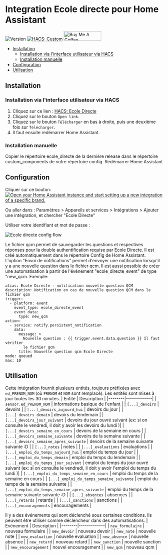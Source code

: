 # Integration Ecole directe pour Home Assistant

![Version](https://img.shields.io/github/v/release/hacf-fr/hass-ecoledirecte?label=version) [![HACS: Custom](https://img.shields.io/badge/HACS-Custom-orange.svg)](https://github.com/custom-components/hacs) <a href="https://www.buymeacoffee.com/giga77" target="_blank"><img src="https://cdn.buymeacoffee.com/buttons/default-orange.png" alt="Buy Me A Coffee" height="30" width="120"></a>

- [Installation](#Installation)
  - [Installation via l'interface utilisateur via HACS](#Installation-via-linterface-utilisateur-via-hacs)
  - [Installation manuelle](<#Installation-manuelle>)
- [Configuration](#Configuration)
- [Utilisation](#Utilisation)


## Installation

### Installation via l'interface utilisateur via HACS

1. Cliquez sur ce lien : [HACS: Ecole Directe](https://my.home-assistant.io/redirect/hacs_repository/?owner=hacf-fr&repository=hass-ecoledirecte)
2. Cliquez sur le bouton `Open link`.
3. Cliquez sur le bouton `Télécharger` en bas à droite, puis une deuxième fois sur `Télécharger`.
5. Il faut ensuite redémarrer Home Assistant.

### Installation manuelle
Copier le répertoire ecole_directe de la dernière release dans le répertoire custom_components de votre répertoire config. Redémarrer Home Assistant

## Configuration

Cliquer sur ce bouton:
[![Open your Home Assistant instance and start setting up a new integration of a specific brand.](https://my.home-assistant.io/badges/brand.svg)](https://my.home-assistant.io/redirect/config_flow_start/?domain=ecole_directe)

Ou aller dans :
Paramètres > Appareils et services > Intégrations > Ajouter une intégration, et chercher "Ecole Directe"

Utiliser votre identifiant et mot de passe :

![Ecole directe config flow](doc/config_flow_username_password.png)

Le fichier qcm permet de sauvegarder les questions et respectives réponses pour la double authentification requise par Ecole Directe. Il est créé automatiquement dans le répertoire Config de Home Assistant.
L'option "Envoi de notifications" permet d'envoyer une notification lorsqu'il y a une nouvelle question dans le fichier qcm. Il est aussi possible de créer une automatisation à partir de l'événement "ecole_directe_event" de type "new_qcm.
Exemple:
```
alias: Ecole Directe - notification nouvelle question QCM
description: Notification en cas de nouvelle question QCM dans le fichier qcm
trigger:
  - platform: event
    event_type: ecole_directe_event
    event_data:
      type: new_qcm
action:
  - service: notify.persistent_notification
    data:
      message: >
        Nouvelle question : {{ trigger.event.data.question }} Il faut vérifier
        le fichier qcm
      title: Nouvelle question qcm Ecole Directe
mode: queued
max: 10
```

## Utilisation

Cette intégration fournit plusieurs entités, toujours préfixées avec `ed_PRENOM_NOM` (où `PRENOM` et `NOM` sont remplacé).
Les entités sont mises à jour toutes les 30 minutes.
| Entité | Description |
|--------|-------------|
| `sensor.ed_PRENOM_NOM` | informations basique de l'enfant |
| `[...]_devoirs` | devoirs |
| `[...]_devoirs_aujourd_hui` | devoirs du jour |
| `[...]_devoirs_demain` | devoirs du lendemain |
| `[...]_devoirs_jour_suivant` | devoirs du jour ouvré suivant (ex: si on consulte le vendredi, il doit y avoir les devoirs du lundi )|
| `[...]_devoirs_semaine_en_cours` | devoirs de la semaine en cours |
| `[...]_devoirs_semaine_suivante` | devoirs de la semaine suivante |
| `[...]_devoirs_semaine_apres_suivante` | devoirs de la semaine suivante suivante :D |
| `[...]_notes` | notes |
| `[...]_evaluations` | evaluations |
| `[...]_emploi_du_temps_aujourd_hui` | emploi du temps du jour |
| `[...]_emploi_du_temps_demain` | emploi du temps du lendemain |
| `[...]_emploi_du_temps_jour_suivant` | emploi du temps du jour ouvré suivant (ex: si on consulte le vendredi, il doit y avoir l'emploi du temps du lundi )|
| `[...]_emploi_du_temps_semaine_en_cours` | emploi du temps de la semaine en cours |
| `[...]_emploi_du_temps_semaine_suivante` | emploi du temps de la semaine suivante |
| `[...]_emploi_du_temps_semaine_apres_suivante` | emploi du temps de la semaine suivante suivante :D |
| `[...]_absences` | absences |
| `[...]_retards` | retards |
| `[...]_sanctions` | sanctions |
| `[...]_encouragements` | encouragements |

Il y a des événements qui sont déclenché sous certaines conditions. Ils peuvent être utiliser comme déclencheur dans des automatisations.
| Evénement | Description |
|--------|-------------|
| `new_formulaire` | nouveau formulaire |
| `new_devoir` | nouveau devoir |
| `new_note` | nouvelle note |
| `new_evaluation` | nouvelle evaluation |
| `new_absence` | nouvelle absence |
| `new_retard` | nouveau retard |
| `new_sanction` | nouvelle sanction |
| `new_encouragement` | nouvel encouragement |
| `new_qcm` | nouveau qcm |


